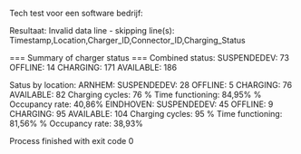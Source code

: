 Tech test voor een software bedrijf:

Resultaat:
Invalid data line - skipping line(s): Timestamp,Location,Charger_ID,Connector_ID,Charging_Status

=== Summary of charger status ===
Combined status:
SUSPENDEDEV: 73
OFFLINE: 14
CHARGING: 171
AVAILABLE: 186

Satus by location:
ARNHEM:
  SUSPENDEDEV: 28
  OFFLINE: 5
  CHARGING: 76
  AVAILABLE: 82
  Charging cycles: 76
  % Time functioning: 84,95%
  % Occupancy rate: 40,86%
EINDHOVEN:
  SUSPENDEDEV: 45
  OFFLINE: 9
  CHARGING: 95
  AVAILABLE: 104
  Charging cycles: 95
  % Time functioning: 81,56%
  % Occupancy rate: 38,93%

Process finished with exit code 0
